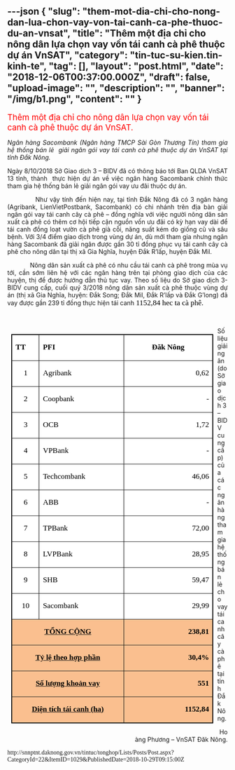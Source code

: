 ---json
{
    "slug": "them-mot-dia-chi-cho-nong-dan-lua-chon-vay-von-tai-canh-ca-phe-thuoc-du-an-vnsat",
    "title": "Thêm một địa chỉ cho nông dân lựa chọn vay vốn tái canh cà phê thuộc dự án VnSAT",
    "category": "tin-tuc-su-kien.tin-kinh-te",
    "tag": [],
    "layout": "post.html",
    "date": "2018-12-06T00:37:00.000Z",
    "draft": false,
    "upload-image": "",
    "description": "",
    "banner": "/img/b1.png",
    "__content__": ""
}
---
<p><span style="font-size:14.0pt"><span style="color:red">Th&ecirc;m một địa chỉ cho n&ocirc;ng d&acirc;n lựa chọn vay vốn t&aacute;i canh c&agrave; ph&ecirc; thuộc dự &aacute;n VnSAT. </span></span></p>

<p style="text-align:justify"><em>Ng&acirc;n h&agrave;ng Sacombank (Ng&acirc;n h&agrave;ng TMCP S&agrave;i G&ograve;n Thương T&iacute;n) tham gia hệ thống b&aacute;n lẻ&nbsp; giải ng&acirc;n g&oacute;i vay t&aacute;i canh c&agrave; ph&ecirc; thuộc dự &aacute;n VnSAT tại tỉnh Đắk N&ocirc;ng. </em></p>

<p style="text-align:justify">Ng&agrave;y 8/10/2018 Sở Giao dịch 3 &ndash; BIDV đ&atilde; c&oacute; th&ocirc;ng b&aacute;o tới Ban QLDA VnSAT 13 tỉnh, th&agrave;nh&nbsp; thực hiện dự &aacute;n về việc ng&acirc;n h&agrave;ng Sacombank ch&iacute;nh thức tham gia hệ thống b&aacute;n lẻ giải ng&acirc;n g&oacute;i vay ưu đ&atilde;i thuộc dự &aacute;n.</p>

<p style="text-align:justify">&nbsp;&nbsp;&nbsp;&nbsp;&nbsp;&nbsp;&nbsp;&nbsp;&nbsp;&nbsp;&nbsp; Như vậy t&iacute;nh đến hiện nay, tại tỉnh Đắk N&ocirc;ng đ&atilde; c&oacute; 3 ng&acirc;n h&agrave;ng (Agribank, LienVietPostbank, Sacombank) c&oacute; chi nh&aacute;nh tr&ecirc;n địa b&agrave;n giải ng&acirc;n g&oacute;i vay t&aacute;i canh c&acirc;y c&agrave; ph&ecirc; &ndash; đồng nghĩa với việc người n&ocirc;ng d&acirc;n sản xuất c&agrave; ph&ecirc; c&oacute; th&ecirc;m cơ hội tiếp cận nguồn vốn ưu đ&atilde;i c&oacute; kỳ hạn vay d&agrave;i để t&aacute;i canh đồng loạt vườn c&agrave; ph&ecirc; gi&agrave; cỗi, năng suất k&eacute;m do giống cũ v&agrave; s&acirc;u bệnh. Với 3/4 điểm giao dịch trong v&ugrave;ng dự &aacute;n, d&ugrave; mới tham gia nhưng ng&acirc;n h&agrave;ng Sacombank đ&atilde; giải ng&acirc;n được gần 30 tỉ đồng phục vụ t&aacute;i canh c&acirc;y c&agrave; ph&ecirc; cho n&ocirc;ng d&acirc;n tại thị x&atilde; Gia Nghĩa, huyện Đắk R&rsquo;lấp, huyện Đắk Mil.</p>

<p style="text-align:justify">&nbsp;&nbsp;&nbsp;&nbsp;&nbsp;&nbsp;&nbsp;&nbsp;&nbsp;&nbsp;&nbsp; N&ocirc;ng d&acirc;n sản xuất c&agrave; ph&ecirc; c&oacute; nhu cầu t&aacute;i canh c&agrave; ph&ecirc; trong m&ugrave;a vụ tới, cần sớm li&ecirc;n hệ với c&aacute;c ng&acirc;n h&agrave;ng tr&ecirc;n tại ph&ograve;ng giao dịch của c&aacute;c huyện, thị để được hướng dẫn thủ tục vay. Theo số liệu do Sở giao dịch 3-BIDV cung cấp, cuối qu&yacute; 3/2018 n&ocirc;ng d&acirc;n sản xuất c&agrave; ph&ecirc; thuộc v&ugrave;ng dự &aacute;n (thị x&atilde; Gia Nghĩa, huyện: Đắk Song; Đắk Mil, Đắk R&rsquo;lấp v&agrave; Đắk G&rsquo;long) đ&atilde; vay được gần 239 tỉ đồng thực hiện t&aacute;i canh <span style="font-size:13.0pt"><span style="font-family:&quot;Times New Roman&quot;,&quot;serif&quot;"><span style="color:black">1152,84</span></span></span><span style="font-size:13.0pt"><span style="font-family:&quot;Times New Roman&quot;,&quot;serif&quot;"><span style="color:black"> hec ta c&agrave; ph&ecirc;. </span></span></span></p>

<p style="text-align:justify">&nbsp;</p>

<table align="left" border="1" cellspacing="0" class="Table" style="background:white; border-collapse:collapse; border:solid windowtext 1.0pt; margin-left:6.75pt; margin-right:6.75pt; width:346.8pt">
	<tbody>
		<tr>
			<td style="background-color:white; width:38.0pt">
			<p><strong><span style="font-size:13.0pt"><span style="font-family:&quot;Times New Roman&quot;,&quot;serif&quot;"><span style="color:black">TT</span></span></span></strong></p>
			</td>
			<td style="background-color:white; width:145.8pt">
			<p><strong><span style="font-size:13.0pt"><span style="font-family:&quot;Times New Roman&quot;,&quot;serif&quot;"><span style="color:black">PFI</span></span></span></strong></p>
			</td>
			<td style="background-color:white; width:163.0pt">
			<p style="text-align:center"><strong><span style="font-size:13.0pt"><span style="font-family:&quot;Times New Roman&quot;,&quot;serif&quot;"><span style="color:black">Đăk N&ocirc;ng</span></span></span></strong></p>
			</td>
		</tr>
		<tr>
			<td style="background-color:white; width:38.0pt">
			<p style="text-align:center"><span style="font-size:13.0pt"><span style="font-family:&quot;Times New Roman&quot;,&quot;serif&quot;"><span style="color:black">1</span></span></span></p>
			</td>
			<td style="background-color:white; width:145.8pt">
			<p><span style="font-size:13.0pt"><span style="font-family:&quot;Times New Roman&quot;,&quot;serif&quot;"><span style="color:black">Agribank</span></span></span></p>
			</td>
			<td style="background-color:white; width:163.0pt">
			<p style="text-align:right"><span style="font-size:13.0pt"><span style="font-family:&quot;Times New Roman&quot;,&quot;serif&quot;"><span style="color:black">0,62</span></span></span></p>
			</td>
		</tr>
		<tr>
			<td style="background-color:white; width:38.0pt">
			<p style="text-align:center"><span style="font-size:13.0pt"><span style="font-family:&quot;Times New Roman&quot;,&quot;serif&quot;"><span style="color:black">2</span></span></span></p>
			</td>
			<td style="background-color:white; width:145.8pt">
			<p><span style="font-size:13.0pt"><span style="font-family:&quot;Times New Roman&quot;,&quot;serif&quot;"><span style="color:black">Coopbank</span></span></span></p>
			</td>
			<td style="background-color:white; width:163.0pt">
			<p style="text-align:right"><span style="font-size:13.0pt"><span style="font-family:&quot;Times New Roman&quot;,&quot;serif&quot;"><span style="color:black">- </span></span></span></p>
			</td>
		</tr>
		<tr>
			<td style="background-color:white; width:38.0pt">
			<p style="text-align:center"><span style="font-size:13.0pt"><span style="font-family:&quot;Times New Roman&quot;,&quot;serif&quot;"><span style="color:black">3</span></span></span></p>
			</td>
			<td style="background-color:white; width:145.8pt">
			<p><span style="font-size:13.0pt"><span style="font-family:&quot;Times New Roman&quot;,&quot;serif&quot;"><span style="color:black">OCB</span></span></span></p>
			</td>
			<td style="background-color:white; width:163.0pt">
			<p style="text-align:right"><span style="font-size:13.0pt"><span style="font-family:&quot;Times New Roman&quot;,&quot;serif&quot;"><span style="color:black">1,72</span></span></span></p>
			</td>
		</tr>
		<tr>
			<td style="background-color:white; width:38.0pt">
			<p style="text-align:center"><span style="font-size:13.0pt"><span style="font-family:&quot;Times New Roman&quot;,&quot;serif&quot;"><span style="color:black">4</span></span></span></p>
			</td>
			<td style="background-color:white; width:145.8pt">
			<p><span style="font-size:13.0pt"><span style="font-family:&quot;Times New Roman&quot;,&quot;serif&quot;"><span style="color:black">VPBank</span></span></span></p>
			</td>
			<td style="background-color:white; width:163.0pt">
			<p style="text-align:right"><span style="font-size:13.0pt"><span style="font-family:&quot;Times New Roman&quot;,&quot;serif&quot;"><span style="color:black">- </span></span></span></p>
			</td>
		</tr>
		<tr>
			<td style="background-color:white; width:38.0pt">
			<p style="text-align:center"><span style="font-size:13.0pt"><span style="font-family:&quot;Times New Roman&quot;,&quot;serif&quot;"><span style="color:black">5</span></span></span></p>
			</td>
			<td style="background-color:white; width:145.8pt">
			<p><span style="font-size:13.0pt"><span style="font-family:&quot;Times New Roman&quot;,&quot;serif&quot;"><span style="color:black">Techcombank</span></span></span></p>
			</td>
			<td style="background-color:white; width:163.0pt">
			<p style="text-align:right"><span style="font-size:13.0pt"><span style="font-family:&quot;Times New Roman&quot;,&quot;serif&quot;"><span style="color:black">46,06</span></span></span></p>
			</td>
		</tr>
		<tr>
			<td style="background-color:white; width:38.0pt">
			<p style="text-align:center"><span style="font-size:13.0pt"><span style="font-family:&quot;Times New Roman&quot;,&quot;serif&quot;"><span style="color:black">6</span></span></span></p>
			</td>
			<td style="background-color:white; width:145.8pt">
			<p><span style="font-size:13.0pt"><span style="font-family:&quot;Times New Roman&quot;,&quot;serif&quot;"><span style="color:black">ABB</span></span></span></p>
			</td>
			<td style="background-color:white; width:163.0pt">
			<p style="text-align:right"><span style="font-size:13.0pt"><span style="font-family:&quot;Times New Roman&quot;,&quot;serif&quot;"><span style="color:black">- </span></span></span></p>
			</td>
		</tr>
		<tr>
			<td style="background-color:white; width:38.0pt">
			<p style="text-align:center"><span style="font-size:13.0pt"><span style="font-family:&quot;Times New Roman&quot;,&quot;serif&quot;"><span style="color:black">7</span></span></span></p>
			</td>
			<td style="background-color:white; width:145.8pt">
			<p><span style="font-size:13.0pt"><span style="font-family:&quot;Times New Roman&quot;,&quot;serif&quot;"><span style="color:black">TPBank</span></span></span></p>
			</td>
			<td style="background-color:white; width:163.0pt">
			<p style="text-align:right"><span style="font-size:13.0pt"><span style="font-family:&quot;Times New Roman&quot;,&quot;serif&quot;"><span style="color:black">72,00</span></span></span></p>
			</td>
		</tr>
		<tr>
			<td style="background-color:white; width:38.0pt">
			<p style="text-align:center"><span style="font-size:13.0pt"><span style="font-family:&quot;Times New Roman&quot;,&quot;serif&quot;"><span style="color:black">8</span></span></span></p>
			</td>
			<td style="background-color:white; width:145.8pt">
			<p><span style="font-size:13.0pt"><span style="font-family:&quot;Times New Roman&quot;,&quot;serif&quot;"><span style="color:black">LVPBank</span></span></span></p>
			</td>
			<td style="background-color:white; width:163.0pt">
			<p style="text-align:right"><span style="font-size:13.0pt"><span style="font-family:&quot;Times New Roman&quot;,&quot;serif&quot;"><span style="color:black">28,95</span></span></span></p>
			</td>
		</tr>
		<tr>
			<td style="background-color:white; width:38.0pt">
			<p style="text-align:center"><span style="font-size:13.0pt"><span style="font-family:&quot;Times New Roman&quot;,&quot;serif&quot;"><span style="color:black">9</span></span></span></p>
			</td>
			<td style="background-color:white; width:145.8pt">
			<p><span style="font-size:13.0pt"><span style="font-family:&quot;Times New Roman&quot;,&quot;serif&quot;"><span style="color:black">SHB</span></span></span></p>
			</td>
			<td style="background-color:white; width:163.0pt">
			<p style="text-align:right"><span style="font-size:13.0pt"><span style="font-family:&quot;Times New Roman&quot;,&quot;serif&quot;"><span style="color:black">59,47</span></span></span></p>
			</td>
		</tr>
		<tr>
			<td style="background-color:white; width:38.0pt">
			<p style="text-align:center"><span style="font-size:13.0pt"><span style="font-family:&quot;Times New Roman&quot;,&quot;serif&quot;"><span style="color:black">10</span></span></span></p>
			</td>
			<td style="background-color:white; width:145.8pt">
			<p><span style="font-size:13.0pt"><span style="font-family:&quot;Times New Roman&quot;,&quot;serif&quot;"><span style="color:black">Sacombank</span></span></span></p>
			</td>
			<td style="background-color:white; width:163.0pt">
			<p style="text-align:right"><span style="font-size:13.0pt"><span style="font-family:&quot;Times New Roman&quot;,&quot;serif&quot;"><span style="color:black">29,99</span></span></span></p>
			</td>
		</tr>
		<tr>
			<td colspan="2" style="background-color:#fabf8f; width:183.8pt">
			<p style="text-align:center"><strong><u><span style="font-size:13.0pt"><span style="font-family:&quot;Times New Roman&quot;,&quot;serif&quot;"><span style="color:black">TỔNG CỘNG</span></span></span></u></strong></p>
			</td>
			<td style="background-color:#fabf8f; width:163.0pt">
			<p style="text-align:right"><strong><span style="font-size:13.0pt"><span style="font-family:&quot;Times New Roman&quot;,&quot;serif&quot;"><span style="color:black">238,81</span></span></span></strong></p>
			</td>
		</tr>
		<tr>
			<td colspan="2" style="background-color:#fabf8f; width:183.8pt">
			<p style="text-align:center"><strong><u><span style="font-size:13.0pt"><span style="font-family:&quot;Times New Roman&quot;,&quot;serif&quot;"><span style="color:black">Tỷ lệ theo hợp phần</span></span></span></u></strong></p>
			</td>
			<td style="background-color:#fabf8f; width:163.0pt">
			<p style="text-align:right"><strong><span style="font-size:13.0pt"><span style="font-family:&quot;Times New Roman&quot;,&quot;serif&quot;"><span style="color:black">30,4%</span></span></span></strong></p>
			</td>
		</tr>
		<tr>
			<td colspan="2" style="background-color:#fabf8f; width:183.8pt">
			<p style="text-align:center"><strong><u><span style="font-size:13.0pt"><span style="font-family:&quot;Times New Roman&quot;,&quot;serif&quot;"><span style="color:black">Số lượng khoản vay</span></span></span></u></strong></p>
			</td>
			<td style="background-color:#fabf8f; width:163.0pt">
			<p style="text-align:right"><strong><span style="font-size:13.0pt"><span style="font-family:&quot;Times New Roman&quot;,&quot;serif&quot;"><span style="color:black">551</span></span></span></strong></p>
			</td>
		</tr>
		<tr>
			<td colspan="2" style="background-color:#fabf8f; width:183.8pt">
			<p style="text-align:center"><strong><u><span style="font-size:13.0pt"><span style="font-family:&quot;Times New Roman&quot;,&quot;serif&quot;"><span style="color:black">Diện t&iacute;ch t&aacute;i canh (ha)</span></span></span></u></strong></p>
			</td>
			<td style="background-color:#fabf8f; width:163.0pt">
			<p style="text-align:right"><strong><span style="font-size:13.0pt"><span style="font-family:&quot;Times New Roman&quot;,&quot;serif&quot;"><span style="color:black">1152,84</span></span></span></strong></p>
			</td>
		</tr>
	</tbody>
</table>

<p>Số liệu giải ng&acirc;n (do Sở giao dịch 3 &ndash; BIDV cung cấp) của c&aacute;c ng&acirc;n h&agrave;ng tham gia hệ thống b&aacute;n lẻ cho vay t&aacute;i canh c&acirc;y c&agrave; ph&ecirc; tại tỉnh Đắk N&ocirc;ng.</p>

<p style="text-align:right">Ho&agrave;ng Phương &ndash; VnSAT Đăk N&ocirc;ng.</p>

<p style="text-align:justify"><span style="font-family:&quot;Calibri&quot;,&quot;sans-serif&quot;">http://snnptnt.daknong.gov.vn/tintuc/tonghop/Lists/Posts/Post.aspx?CategoryId=22&amp;ItemID=1029&amp;PublishedDate=2018-10-29T09:15:00Z</span></p>

<p style="text-align:right">&nbsp;</p>
